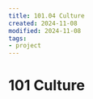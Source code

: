 ```yaml
---
title: 101.04 Culture
created: 2024-11-08
modified: 2024-11-08
tags:
- project
---
```

# 101 Culture

